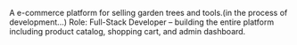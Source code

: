 A e-commerce platform for selling garden trees and tools.(in the process of development...)
Role: Full-Stack Developer – building the entire platform including product catalog, shopping cart, and admin dashboard.
